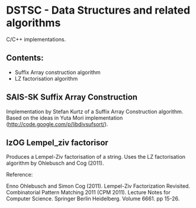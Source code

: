 DSTSC - Data Structures and related algorithms
==============================================

C/C++ implementations.

Contents:
---------

* Suffix Array construction algorithm 
* LZ factorisation algorithm

SAIS-SK Suffix Array Construction
---------------------------------

Implementation by Stefan Kurtz of a Suffix Array Construction algorithm. 
Based on the ideas in Yuta Mori implementation (http://code.google.com/p/libdivsufsort/).

lzOG Lempel_ziv factorisor
--------------------------

Produces a Lempel-Ziv factorisation of a string.
Uses the LZ factorisation algorithm by Ohlebusch and Cog (2011).

Reference: 
  
  Enno Ohlebusch and Simon Cog (2011). Lempel-Ziv Factorization Revisited.
  Combinatorial Pattern Matching 2011 (CPM 2011). Lecture Notes for Computer Science.
  Springer Berlin Heidelberg. Volume 6661. pp 15-26.
